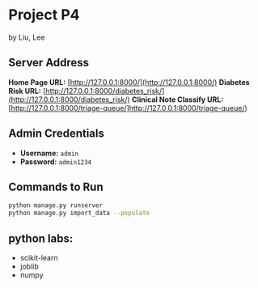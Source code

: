 # Project P4

by Liu, Lee

## Server Address

**Home Page URL:** [http://127.0.0.1:8000/](http://127.0.0.1:8000/)
**Diabetes Risk URL:** [http://127.0.0.1:8000/diabetes_risk/](http://127.0.0.1:8000/diabetes_risk/)
**Clinical Note Classify URL:** [http://127.0.0.1:8000/triage-queue/]http://127.0.0.1:8000/triage-queue/)

## Admin Credentials

- **Username:** `admin`
- **Password:** `admin1234`

## Commands to Run

```bash
python manage.py runserver
python manage.py import_data --populate
```

## python labs:

- scikit-learn
- joblib
- numpy
